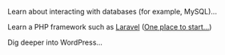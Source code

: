 Learn about interacting with databases (for example, MySQL)...

Learn a PHP framework such as [Laravel](http://laravel.com/)
([One place to start...](http://code.tutsplus.com/tutorials/laravel-4-mastery--net-31233))

Dig deeper into WordPress...



